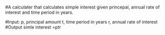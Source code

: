 #A calculater that calculates simple interest given princepal, annual rate of interest and time period in years.

#Input:
 p, principal amount 
 t, time period in years 
 r, annual rate of interest 
#Output
 simle interest =p*t*r
